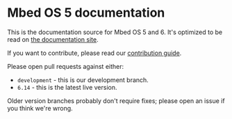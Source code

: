 # Mbed OS 5 documentation

This is the documentation source for Mbed OS 5 and 6. It's optimized to be read on [the documentation site](https://os.mbed.com/docs/latest/).

If you want to contribute, please read our [contribution guide](https://os.mbed.com/docs/latest/contributing/index.html).

Please open pull requests against either:

- `development` - this is our development branch.
- `6.14` - this is the latest live version.

Older version branches probably don't require fixes; please open an issue if you think we're wrong.
